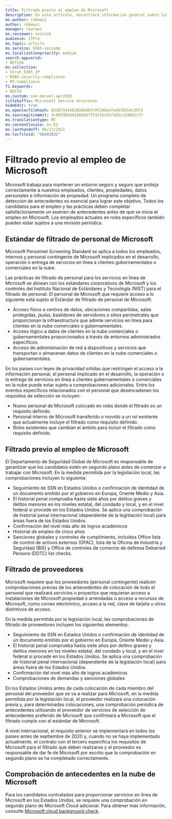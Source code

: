 ```yaml
---
title: Filtrado previo al empleo de Microsoft
description: En este artículo, encontrará información general sobre las prácticas de filtrado previo al empleo de Microsoft para Microsoft 365.
ms.author: robmazz
author: robmazz
manager: laurawi
ms.reviewer: sosstah
audience: ITPro
ms.topic: article
ms.service: O365-seccomp
ms.localizationpriority: medium
search.appverid:
- MET150
ms.collection:
- Strat_O365_IP
- M365-security-compliance
- MS-Compliance
f1.keywords:
- NOCSH
ms.custom: seo-marvel-apr2020
titleSuffix: Microsoft Service Assurance
hideEdit: true
ms.openlocfilehash: 633873434620266d0fc9f24bbe7a3470554c35f3
ms.sourcegitcommit: 4c00fd65d418065d7f53216c91f455ccb3891c77
ms.translationtype: MT
ms.contentlocale: es-ES
ms.lasthandoff: 08/23/2021
ms.locfileid: "58481832"
---
```

# <a name="microsoft-pre-employment-screening"></a>Filtrado previo al empleo de Microsoft

Microsoft trabaja para mantener un entorno seguro y seguro que proteja correctamente a nuestros empleados, clientes, propiedades, datos personales e información de propiedad. Un programa completo de detección de antecedentes es esencial para lograr este objetivo. Todos los candidatos para el empleo y las prácticas deben completar satisfactoriamente un examen de antecedentes antes de que se inicia el empleo en Microsoft. Los empleados actuales en roles específicos también pueden estar sujetos a una revisión periódica.

## <a name="the-microsoft-personnel-screening-standard"></a>Estándar de filtrado de personal de Microsoft

Microsoft Personnel Screening Standard se aplica a todos los empleados, internos y personal contingente de Microsoft implicados en el desarrollo, operación o entrega de servicios en línea a clientes gubernamentales o comerciales en la nube.

Las prácticas de filtrado de personal para los servicios en línea de Microsoft se alinean con los estándares corporativos de Microsoft y los controles del Instituto Nacional de Estándares y Tecnología (NIST) para el filtrado de personal. El personal de Microsoft que requiere acceso a lo siguiente está sujeto al Estándar de filtrado de personal de Microsoft:

- Acceso físico a centros de datos, ubicaciones compartidas, salas protegidas, jaulas, bastidores de servidores o sitios perimetrales que proporcionan la infraestructura que admite servicios en línea para clientes en la nube comerciales o gubernamentales.
- Acceso lógico a datos de clientes en la nube comerciales o gubernamentales proporcionados a través de entornos administrados específicos.
- Acceso de administración de red a dispositivos y servicios que transportan o almacenan datos de clientes en la nube comerciales o gubernamentales.

En los países con leyes de privacidad sólidas que restringen el acceso a la información personal, el personal implicado en el desarrollo, la operación o la entrega de servicios en línea a clientes gubernamentales o comerciales en la nube puede estar sujeto a comprobaciones adicionales. Entre los eventos específicos relacionados con el personal que desencadenan los requisitos de selección se incluyen:

- Nuevo personal de Microsoft colocado en roles donde el filtrado es un requisito definido.
- Personal interno de Microsoft transferido o movido a un rol existente que actualmente incluye el filtrado como requisito definido.
- Roles existentes que cambian el ámbito para incluir el filtrado como requisito definido.

## <a name="microsoft-pre-employment-screening"></a>Filtrado previo al empleo de Microsoft

El Departamento de Seguridad Global de Microsoft es responsable de garantizar que los candidatos estén en segundo plano antes de comenzar a trabajar con Microsoft.
En la medida permitida por la legislación local, las comprobaciones incluyen lo siguiente:

- Seguimiento de SSN en Estados Unidos o confirmación de identidad de un documento emitido por el gobierno en Europa, Oriente Medio y Asia.
- El historial penal comprueba hasta siete años por delitos graves y delitos menores en los niveles estatal, del condado y local, y en el nivel federal si procede en los Estados Unidos. Se aplica una comprobación de historial penal internacional (dependiente de la legislación local) para áreas fuera de los Estados Unidos.
- Confirmación del nivel más alto de logros académicos
- Historial de empleo de cinco años
- Sanciones globales y controles de cumplimiento, incluidos Office lista de control de activos externos (OFAC), lista de la Oficina de Industria y Seguridad (BIS) y Office de controles de comercio de defensa Debarred Persons (DDTC) list checks.

## <a name="supplier-screening"></a>Filtrado de proveedores

Microsoft requiere que los proveedores (personal contingente) realicen comprobaciones previas de los antecedentes de colocación de todo el personal que realizará servicios o proyectos que requieran acceso a instalaciones de Microsoft propiedad o arrendadas o acceso a recursos de Microsoft, como correo electrónico, acceso a la red, clave de tarjeta u otros distintivos de acceso.

En la medida permitida por la legislación local, las comprobaciones de filtrado de proveedores incluyen los siguientes elementos:

- Seguimiento de SSN en Estados Unidos o confirmación de identidad de un documento emitido por el gobierno en Europa, Oriente Medio y Asia.
- El historial penal comprueba hasta siete años por delitos graves y delitos menores en los niveles estatal, del condado y local, y en el nivel federal si procede en los Estados Unidos. Se aplica una comprobación de historial penal internacional (dependiente de la legislación local) para áreas fuera de los Estados Unidos.
- Confirmación del nivel más alto de logros académicos
- Comprobaciones de demandas y sanciones globales

En los Estados Unidos antes de cada colocación de cada miembro del personal del proveedor que se va a realizar para Microsoft, en la medida permitida por la legislación local, el proveedor realizará una colocación previa y, para determinadas colocaciones, una comprobación periódica de antecedentes utilizando el proveedor de servicios de selección de antecedentes preferido de Microsoft que confirmará a Microsoft que el filtrado cumple con el estándar de Microsoft. 

A nivel internacional, el requisito anterior se implementará en todos los países antes de septiembre de 2020 y, cuando no se haya implementado actualmente, el contrato con el tercero especifica los requisitos de Microsoft para el filtrado que deben realizarse y el proveedor es responsable de dar fe de Microsoft por escrito que la comprobación en segundo plano se ha completado correctamente.

## <a name="microsoft-cloud-background-check"></a>Comprobación de antecedentes en la nube de Microsoft

Para los candidatos contratados para proporcionar servicios en línea de Microsoft en los Estados Unidos, se requiere una comprobación en segundo plano de Microsoft Cloud adicional. Para obtener más información, consulte [Microsoft cloud background check](assurance-cloud-background-check.md).